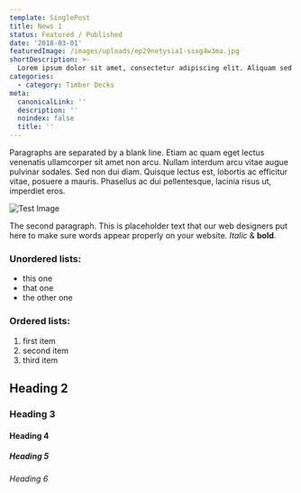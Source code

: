 ```yaml
---
template: SinglePost
title: News 1
status: Featured / Published
date: '2018-03-01'
featuredImage: /images/uploads/ep29netysia1-ssxg4w3ma.jpg
shortDescription: >-
  Lorem ipsum dolor sit amet, consectetur adipiscing elit. Aliquam sed feugiat purus. Ut sit amet vulputate mauris. Praesent id pellentesque massa nunc.
categories:
  - category: Timber Decks
meta:
  canonicalLink: ''
  description: ''
  noindex: false
  title: ''
---
```


Paragraphs are separated by a blank line. Etiam ac quam eget lectus venenatis ullamcorper sit amet non arcu. Nullam interdum arcu vitae augue pulvinar sodales. Sed non dui diam. Quisque lectus est, lobortis ac efficitur vitae, posuere a mauris. Phasellus ac dui pellentesque, lacinia risus ut, imperdiet eros.

![Test Image](/images/uploads/ep29netysia1-ssxg4w3ma.jpg)

The second paragraph. This is placeholder text that our web designers put here to make sure words appear properly on your website. _Italic_ & **bold**.

### Unordered lists:

- this one
- that one
- the other one

### Ordered lists:

1.  first item
1.  second item
1.  third item

## Heading 2

### Heading 3

#### Heading 4

##### Heading 5

###### Heading 6
